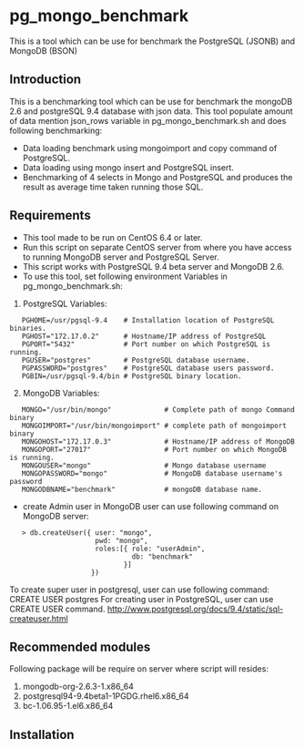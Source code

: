 pg_mongo_benchmark
==================

This is a tool which can be use for benchmark the PostgreSQL (JSONB) and MongoDB (BSON)

Introduction
-------------

This is a benchmarking tool which can be use for benchmark the mongoDB 2.6 and postgreSQL 9.4 database with json data.
This tool populate amount of data mention json_rows variable in pg_mongo_benchmark.sh and does following benchmarking:
* Data loading benchmark using mongoimport and copy command of PostgreSQL.
* Data loading using mongo insert and PostgreSQL insert.
* Benchmarking of 4 selects in Mongo and PostgreSQL and produces the result as average time taken running those SQL.

Requirements
------------

* This tool made to be run on CentOS 6.4 or later.
* Run this script on separate CentOS server from where you have access to running MongoDB server and PostgreSQL Server.
* This script works with PostgreSQL 9.4 beta server and MongoDB 2.6.
* To use this tool, set following environment Variables in pg_mongo_benchmark.sh:


1. PostgreSQL Variables:
```   
   PGHOME=/usr/pgsql-9.4    # Installation location of PostgreSQL binaries.
   PGHOST="172.17.0.2"      # Hostname/IP address of PostgreSQL
   PGPORT="5432"            # Port number on which PostgreSQL is running.
   PGUSER="postgres"        # PostgreSQL database username.
   PGPASSWORD="postgres"    # PostgreSQL database users password.
   PGBIN=/usr/pgsql-9.4/bin # PostgreSQL binary location.
```

2. MongoDB Variables:
```
   MONGO="/usr/bin/mongo"             # Complete path of mongo Command binary
   MONGOIMPORT="/usr/bin/mongoimport" # complete path of mongoimport binary
   MONGOHOST="172.17.0.3"             # Hostname/IP address of MongoDB
   MONGOPORT="27017"                  # Port number on which MongoDB is running.
   MONGOUSER="mongo"                  # Mongo database username
   MONGOPASSWORD="mongo"              # MongoDB database username's password
   MONGODBNAME="benchmark"            # mongoDB database name.
```

* create Admin user in MongoDB user can use following command on MongoDB server:
```
   > db.createUser({ user: "mongo",
                     pwd: "mongo",
                     roles:[{ role: "userAdmin",
                              db: "benchmark"
                            }]
                    })
```

To create super user in postgresql, user can use following command:
  CREATE USER postgres
  For creating user in PostgreSQL, user can use CREATE USER command.
   http://www.postgresql.org/docs/9.4/static/sql-createuser.html

Recommended modules
--------------------
  Following package will be require on server where script will resides:
  1. mongodb-org-2.6.3-1.x86_64
  2. postgresql94-9.4beta1-1PGDG.rhel6.x86_64
  3. bc-1.06.95-1.el6.x86_64

Installation
------------
